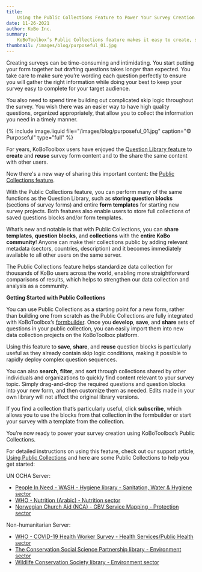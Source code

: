 ```yaml
---
title:
    Using the Public Collections Feature to Power Your Survey Creation
date: 11-26-2021
author: KoBo Inc.
summary:
    KoBoToolbox’s Public Collections feature makes it easy to create, store, and share questions across surveys, teams, and organizations. KoBoToolbox’s Public Collections feature makes it easy to create, store, and share questions across surveys, teams, and organizations.
thumbnail: /images/blog/purposeful_01.jpg
---
```


Creating surveys can be time-consuming and intimidating. You start putting your form together but drafting questions takes longer than expected. You take care to make sure you’re wording each question perfectly to ensure you will gather the right information while doing your best to keep your survey easy to complete for your target audience. 

You also need to spend time building out complicated skip logic throughout the survey. You wish there was an easier way to have high quality questions, organized appropriately, that allow you to collect the information you need in a timely manner. 

{% include image.liquid file="/images/blog/purposeful_01.jpg" caption="© Purposeful" type="full" %}

For years, KoBoToolbox users have enjoyed the [Question Library feature](https://support.kobotoolbox.org/question_library.html) to **create** and **reuse** survey form content and to the share the same content with other users.

Now there's a new way of sharing this important content: the [Public Collections feature](https://support.kobotoolbox.org/using_public_collections.html).

With the Public Collections feature, you can perform many of the same functions as the Question Library, such as **storing question blocks** (sections of survey forms) and entire **form templates** for starting new survey projects. Both features also enable users to store full collections of saved questions blocks and/or form templates.

What’s new and notable is that with Public Collections, you can **share templates**, **question blocks**, and **collections** with the **entire KoBo community**! Anyone can make their collections public by adding relevant metadata (sectors, countries, description) and it becomes immediately available to all other users on the same server.

The Public Collections feature helps standardize data collection for thousands of KoBo users across the world, enabling more straightforward comparisons of results, which helps to strengthen our data collection and analysis as a community.

**Getting Started with Public Collections**

You can use Public Collections as a starting point for a new form, rather than building one from scratch as the Public Collections are fully integrated with KoBoToolbox’s [formbuilder](https://support.kobotoolbox.org/formbuilder.html). Once you **develop**, **save**, and **share** sets of questions in your public collection, you can easily import them into new data collection projects on the KoBoToolbox platform.

Using this feature to **save**, **share**, and **reuse** question blocks is particularly useful as they already contain skip logic conditions, making it possible to rapidly deploy complex question sequences.

You can also **search**, **filter**, and **sort** through collections shared by other individuals and organizations to quickly find content relevant to your survey topic. Simply drag-and-drop the required questions and question blocks into your new form, and then customize them as needed. Edits made in your own library will not affect the original library versions.

If you find a collection that’s particularly useful, click **subscribe**, which allows you to use the blocks from that collection in the formbuilder or start your survey with a template from the collection.

You’re now ready to power your survey creation using KoBoToolbox’s Public Collections.

For detailed instructions on using this feature, check out our support article, [Using Public Collections](https://support.kobotoolbox.org/using_public_collections.html) and here are some Public Collections to help you get started:

UN OCHA Server:
- [People In Need - WASH - Hygiene library - Sanitation, Water & Hygiene sector](https://kobo.humanitarianresponse.info/#/library/asset/aTT4tDoWmMfQvG8ftuwMEy)
- [WHO - Nutrition (Arabic) - Nutrition sector](https://kobo.humanitarianresponse.info/#/library/asset/aBXA8foUtKsZ6QTXqXkXK7)
- [Norwegian Church Aid (NCA) - GBV Service Mapping - Protection sector](https://kobo.humanitarianresponse.info/#/library/asset/abKqRQHjYPzfc8QXpARs7x)

Non-humanitarian Server:
- [WHO - COVID-19 Health Worker Survey - Health Services/Public Health sector](https://kf.kobotoolbox.org/#/library/asset/aMFHmTfzD8nwDW6iQ39N9E)
- [The Conservation Social Science Partnership library - Environment sector](https://kf.kobotoolbox.org/#/library/asset/amA6gEzGueP5RdxuXtSKvd)
- [Wildlife Conservation Society library - Environment sector](https://kf.kobotoolbox.org/#/library/asset/aDUARi8jTCAkK2ETie9nAe)

